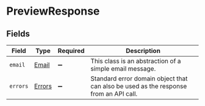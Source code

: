 # PreviewResponse


## Fields

| Field                                                                                | Type                                                                                 | Required                                                                             | Description                                                                          |
| ------------------------------------------------------------------------------------ | ------------------------------------------------------------------------------------ | ------------------------------------------------------------------------------------ | ------------------------------------------------------------------------------------ |
| `email`                                                                              | [Email](../../models/shared/email.md)                                                | :heavy_minus_sign:                                                                   | This class is an abstraction of a simple email message.                              |
| `errors`                                                                             | [Errors](../../models/shared/errors.md)                                              | :heavy_minus_sign:                                                                   | Standard error domain object that can also be used as the response from an API call. |